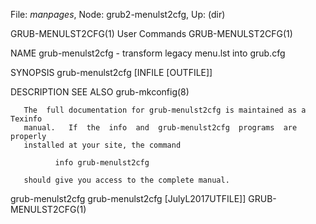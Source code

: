 File: *manpages*,  Node: grub2-menulst2cfg,  Up: (dir)

GRUB-MENULST2CFG(1)              User Commands             GRUB-MENULST2CFG(1)



NAME
       grub-menulst2cfg - transform legacy menu.lst into grub.cfg

SYNOPSIS
       grub-menulst2cfg [INFILE [OUTFILE]]

DESCRIPTION
SEE ALSO
       grub-mkconfig(8)

       The  full documentation for grub-menulst2cfg is maintained as a Texinfo
       manual.   If  the  info  and  grub-menulst2cfg  programs  are  properly
       installed at your site, the command

              info grub-menulst2cfg

       should give you access to the complete manual.



grub-menulst2cfg grub-menulst2cfg [JulyL2017UTFILE]]       GRUB-MENULST2CFG(1)
